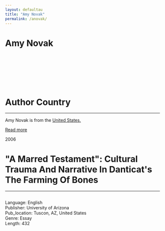 ```yaml
---
layout: defaultau
title: "Amy Novak"
permalink: /anovak/
---
```

<!-- partial:index.partial.html -->
<div class="content">
    <h1>Amy Novak</h1>
    <div class="quote">
        <div><img src="" class="logo"></div>
    </div>
    <div class="timeline">
        <div style="padding-bottom:100px;"></div>
        <div class="block">
            <div class="date right"><p class="right"></p></div>
            <div class="dot"></div>
            <div class="left first">
            <div class="author_country">
                <h1>Author Country</h1><hr>
            <div class="aclocation"><p>Amy Novak is from the <a href="{{ site.baseurl }}/1">United States.</a></p></div>
              <div class="acreadmore">  <a href="" target="_blank">Read more</a> </div>
            </div>
            </div>
        </div>
         <div class="block">
            <div class="date left"><p class="left">2006</p></div>
            <div class="dot"></div>
            <div class="right">
                <h1>"A Marred Testament": Cultural Trauma And Narrative In Danticat's The Farming Of Bones</h1><hr>
                <p><img src=""></p>
                <p>
                Language: English<br/>
                Publisher: University of Arizona<br/>
                Pub_location: Tuscon, AZ, United States<br/>
                Genre: Essay<br/>
                Length: 432 <br/>                   </p>
            </div>
        </div>
  <!-- partial -->
<script src='https://cdnjs.cloudflare.com/ajax/libs/jquery/3.1.1/jquery.min.js'></script><script  src="{{ site.baseurl }}/assets/js/authorscript.js"></script>